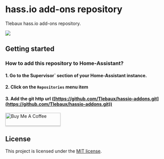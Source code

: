 # hass.io add-ons repository

Tlebaux hass.io add-ons repository.

![](https://github.com/Tlebaux/tydom2mqtt/raw/master/docs/tydom2mqtt_logo_250.png)



## Getting started

### How to add this repository to Home-Assistant?

#### 1. Go to the ̀Supervisor` section of your Home-Assistant instance.

#### 2. Click on the `Repositories` menu item

#### 3. Add the git http url ([https://github.com/Tlebaux/hassio-addons.git](https://github.com/Tlebaux/hassio-addons.git))




<a href="https://www.buymeacoffee.com/61rUNMm" target="_blank"><img src="https://www.buymeacoffee.com/assets/img/custom_images/orange_img.png" alt="Buy Me A Coffee" style="height: 41px !important;width: 174px !important;box-shadow: 0px 3px 2px 0px rgba(190, 190, 190, 0.5) !important;-webkit-box-shadow: 0px 3px 2px 0px rgba(190, 190, 190, 0.5) !important;" ></a>

## License
This project is licensed under the [MIT license](https://github.com/fmartinou/hassio-addons/blob/master/LICENSE).
